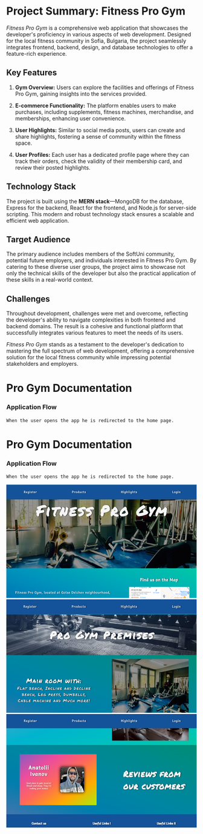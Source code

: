 # Project Summary: Fitness Pro Gym

*Fitness Pro Gym* is a comprehensive web application that showcases the developer's proficiency in various aspects of web development. Designed for the local fitness community in Sofia, Bulgaria, the project seamlessly integrates frontend, backend, design, and database technologies to offer a feature-rich experience.

## Key Features

1. **Gym Overview:** Users can explore the facilities and offerings of Fitness Pro Gym, gaining insights into the services provided.

2. **E-commerce Functionality:** The platform enables users to make purchases, including supplements, fitness machines, merchandise, and memberships, enhancing user convenience.

3. **User Highlights:** Similar to social media posts, users can create and share highlights, fostering a sense of community within the fitness space.

4. **User Profiles:** Each user has a dedicated profile page where they can track their orders, check the validity of their membership card, and review their posted highlights.

## Technology Stack

The project is built using the **MERN stack**—MongoDB for the database, Express for the backend, React for the frontend, and Node.js for server-side scripting. This modern and robust technology stack ensures a scalable and efficient web application.

## Target Audience

The primary audience includes members of the SoftUni community, potential future employers, and individuals interested in Fitness Pro Gym. By catering to these diverse user groups, the project aims to showcase not only the technical skills of the developer but also the practical application of these skills in a real-world context.

## Challenges

Throughout development, challenges were met and overcome, reflecting the developer's ability to navigate complexities in both frontend and backend domains. The result is a cohesive and functional platform that successfully integrates various features to meet the needs of its users.

*Fitness Pro Gym* stands as a testament to the developer's dedication to mastering the full spectrum of web development, offering a comprehensive solution for the local fitness community while impressing potential stakeholders and employers.

# Pro Gym Documentation
### Application Flow
    When the user opens the app he is redirected to the home page.
# Pro Gym Documentation
### Application Flow
    When the user opens the app he is redirected to the home page.
<p align="center">
    <img height="300em" src="https://github.com/PowerCell46/Fitness-Pro-Gym-React-Project/blob/master/screenshots/HomePage.PNG" alt="homePage.jpg"/>
    <br> 
    <img height="300em" src="https://github.com/PowerCell46/Fitness-Pro-Gym-React-Project/blob/master/screenshots/HomePage2.PNG" alt="homePage2.jpg"/>
    <br>
    <img height="300em" src="https://github.com/PowerCell46/Fitness-Pro-Gym-React-Project/blob/master/screenshots/HomePage-Reviews.PNG" alt="homePage3.jpg"/>
</p>


